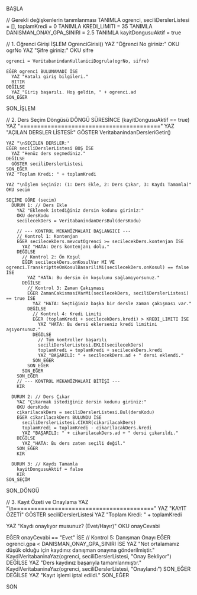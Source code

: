 BAŞLA

  // Gerekli değişkenlerin tanımlanması
  TANIMLA ogrenci, seciliDerslerListesi = [], toplamKredi = 0
  TANIMLA KREDI_LIMITI = 35
  TANIMLA DANISMAN_ONAY_GPA_SINIRI = 2.5
  TANIMLA kayitDongusuAktif = true

  // 1. Öğrenci Girişi
  İŞLEM OgrenciGirisi()
    YAZ "Öğrenci No giriniz:"
    OKU ogrNo
    YAZ "Şifre giriniz:"
    OKU sifre

    ogrenci = VeritabanindanKullaniciDogrula(ogrNo, sifre)

    EĞER ogrenci BULUNAMADI İSE
      YAZ "Hatalı giriş bilgileri."
      BITIR
    DEĞİLSE
      YAZ "Giriş başarılı. Hoş geldin, " + ogrenci.ad
    SON_EĞER
  SON_İŞLEM

  // 2. Ders Seçim Döngüsü
  DÖNGÜ SÜRESİNCE (kayitDongusuAktif == true)
    YAZ "========================================="
    YAZ "AÇILAN DERSLER LİSTESİ:"
    GÖSTER VeritabanindanDersleriGetir()

    YAZ "\nSEÇİLEN DERSLER:"
    EĞER seciliDerslerListesi BOŞ İSE
      YAZ "Henüz ders seçmediniz."
    DEĞİLSE
      GÖSTER seciliDerslerListesi
    SON_EĞER
    YAZ "Toplam Kredi: " + toplamKredi

    YAZ "\nİşlem Seçiniz: (1: Ders Ekle, 2: Ders Çıkar, 3: Kaydı Tamamla)"
    OKU secim

    SEÇİME GÖRE (secim)
      DURUM 1: // Ders Ekle
        YAZ "Eklemek istediğiniz dersin kodunu giriniz:"
        OKU dersKodu
        secilecekDers = VeritabanindanDersBul(dersKodu)

        // --- KONTROL MEKANİZMALARI BAŞLANGICI ---
        // Kontrol 1: Kontenjan
        EĞER secilecekDers.mevcutOgrenci >= secilecekDers.kontenjan İSE
          YAZ "HATA: Ders kontenjanı dolu."
        DEĞİLSE
          // Kontrol 2: Ön Koşul
          EĞER secilecekDers.onKosulVar MI VE ogrenci.TranskriptteOnKosulBasariliMi(secilecekDers.onKosul) == false İSE
            YAZ "HATA: Bu dersin ön koşulunu sağlamıyorsunuz."
          DEĞİLSE
            // Kontrol 3: Zaman Çakışması
            EĞER ZamanCakismasiVarMi(secilecekDers, seciliDerslerListesi) == true İSE
              YAZ "HATA: Seçtiğiniz başka bir dersle zaman çakışması var."
            DEĞİLSE
              // Kontrol 4: Kredi Limiti
              EĞER (toplamKredi + secilecekDers.kredi) > KREDI_LIMITI İSE
                YAZ "HATA: Bu dersi eklerseniz kredi limitini aşıyorsunuz."
              DEĞİLSE
                // Tüm kontroller başarılı
                seciliDerslerListesi.EKLE(secilecekDers)
                toplamKredi = toplamKredi + secilecekDers.kredi
                YAZ "BAŞARILI: " + secilecekDers.ad + " dersi eklendi."
              SON_EĞER
            SON_EĞER
          SON_EĞER
        SON_EĞER
        // --- KONTROL MEKANİZMALARI BİTİŞİ ---
        KIR

      DURUM 2: // Ders Çıkar
        YAZ "Çıkarmak istediğiniz dersin kodunu giriniz:"
        OKU dersKodu
        cikarilacakDers = seciliDerslerListesi.Bul(dersKodu)
        EĞER cikarilacakDers BULUNDU İSE
          seciliDerslerListesi.CIKAR(cikarilacakDers)
          toplamKredi = toplamKredi - cikarilacakDers.kredi
          YAZ "BAŞARILI: " + cikarilacakDers.ad + " dersi çıkarıldı."
        DEĞİLSE
          YAZ "HATA: Bu ders zaten seçili değil."
        SON_EĞER
        KIR

      DURUM 3: // Kaydı Tamamla
        kayitDongusuAktif = false
        KIR
    SON_SEÇİM
  SON_DÖNGÜ

  // 3. Kayıt Özeti ve Onaylama
  YAZ "\n========================================="
  YAZ "KAYIT ÖZETİ"
  GÖSTER seciliDerslerListesi
  YAZ "Toplam Kredi: " + toplamKredi
  
  YAZ "Kaydı onaylıyor musunuz? (Evet/Hayır)"
  OKU onayCevabi

  EĞER onayCevabi == "Evet" İSE
    // Kontrol 5: Danışman Onayı
    EĞER ogrenci.gpa < DANISMAN_ONAY_GPA_SINIRI İSE
      YAZ "Not ortalamanız düşük olduğu için kaydınız danışman onayına gönderilmiştir."
      KaydiVeritabaninaYaz(ogrenci, seciliDerslerListesi, "Onay Bekliyor")
    DEĞİLSE
      YAZ "Ders kaydınız başarıyla tamamlanmıştır."
      KaydiVeritabaninaYaz(ogrenci, seciliDerslerListesi, "Onaylandı")
    SON_EĞER
  DEĞİLSE
    YAZ "Kayıt işlemi iptal edildi."
  SON_EĞER

SON